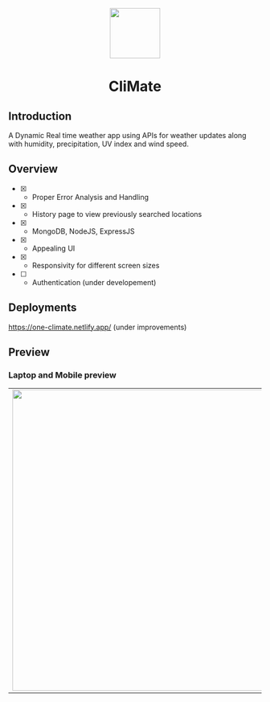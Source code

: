 <p align="center">
<img src="https://github.com/Ritwikgotbugs/CliMate/assets/101137482/e165c5b5-a5ca-4531-a9e9-90cccc3f11eb" width="100"/>
<h1 align="center">
CliMate

</h1>

## Introduction

<p>
  A Dynamic Real time weather app using APIs for weather updates along with humidity, precipitation, UV index and wind speed.
</p>


## Overview
- [x] - Proper Error Analysis and Handling
- [x] - History page to view previously searched locations
- [x] - MongoDB, NodeJS, ExpressJS
- [x] - Appealing UI
- [x] - Responsivity for different screen sizes
- [ ] - Authentication (under developement)
      
## Deployments
https://one-climate.netlify.app/ (under improvements)

## Preview
<h3>Laptop and Mobile preview</h3>
<table>
  <tr>
    <td><img src="https://github.com/Ritwikgotbugs/CliMate/assets/101137482/7215e1a6-8adb-4e10-8249-e45bf4e66d6f" width=600></td>
    <td><img src="https://github.com/Ritwikgotbugs/CliMate/assets/101137482/d0393093-3f94-44f3-937d-30a1681fc93f" width=250></td>
  </tr>
 </table>


